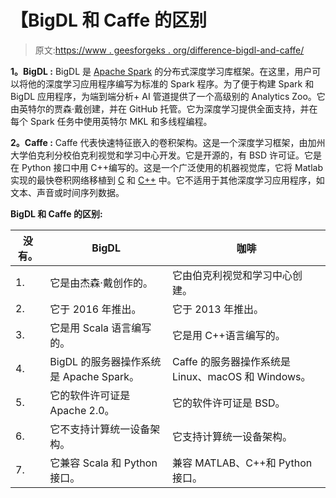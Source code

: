 # 【BigDL 和 Caffe 的区别

> 原文:[https://www . geesforgeks . org/difference-bigdl-and-caffe/](https://www.geeksforgeeks.org/difference-between-bigdl-and-caffe/)

**1。BigDL :**
BigDL 是 [Apache Spark](https://www.geeksforgeeks.org/components-of-apache-spark/) 的分布式深度学习库框架。在这里，用户可以将他的深度学习应用程序编写为标准的 Spark 程序。为了便于构建 Spark 和 BigDL 应用程序，为端到端分析+ AI 管道提供了一个高级别的 Analytics Zoo。它由英特尔的贾森·戴创建，并在 GitHub 托管。它为深度学习提供全面支持，并在每个 Spark 任务中使用英特尔 MKL 和多线程编程。

**2。Caffe :**
Caffe 代表快速特征嵌入的卷积架构。这是一个深度学习框架，由加州大学伯克利分校伯克利视觉和学习中心开发。它是开源的，有 BSD 许可证。它是在 Python 接口中用 C++编写的。这是一个广泛使用的机器视觉库，它将 Matlab 实现的最快卷积网络移植到 [C](https://www.geeksforgeeks.org/c-programming-language/) 和 [C++](https://www.geeksforgeeks.org/c-plus-plus/) 中。它不适用于其他深度学习应用程序，如文本、声音或时间序列数据。

**BigDL 和 Caffe 的区别:**

<center>

| 没有。 | BigDL | 咖啡 |
| --- | --- | --- |
| 1. | 它是由杰森·戴创作的。 | 它由伯克利视觉和学习中心创建。 |
| 2. | 它于 2016 年推出。 | 它于 2013 年推出。 |
| 3. | 它是用 Scala 语言编写的。 | 它是用 C++语言编写的。 |
| 4. | BigDL 的服务器操作系统是 Apache Spark。 | Caffe 的服务器操作系统是 Linux、macOS 和 Windows。 |
| 5. | 它的软件许可证是 Apache 2.0。 | 它的软件许可证是 BSD。 |
| 6. | 它不支持计算统一设备架构。 | 它支持计算统一设备架构。 |
| 7. | 它兼容 Scala 和 Python 接口。 | 兼容 MATLAB、C++和 Python 接口。 |

</center>